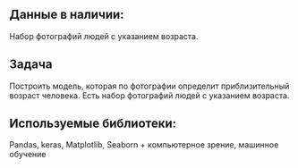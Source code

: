 ## Данные в наличии:
Набор фотографий людей с указанием возраста.
## Задача
Построить модель, которая по фотографии определит приблизительный возраст человека. Есть набор фотографий людей с указанием возраста.
## Используемые библиотеки:
Pandas, keras, Matplotlib, Seaborn + компьютерное зрение, машинное обучение